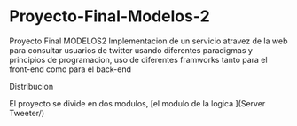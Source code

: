 # Proyecto-Final-Modelos-2

Proyecto Final MODELOS2 Implementacion de un servicio atravez de la web para consultar usuarios de 
twitter usando diferentes paradigmas y principios de programacion, uso de diferentes framworks tanto para el front-end 
como para el back-end

Distribucion

El proyecto se divide en dos modulos, [el modulo de la logica ](Server Tweeter/)
